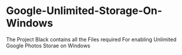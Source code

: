 # Google-Unlimited-Storage-On-Windows
The Project Black contains all the Files required For enabling Unlimited Google Photos Storae on Windows
